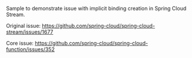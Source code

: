 Sample to demonstrate issue with implicit binding creation in Spring Cloud Stream.

Original issue: https://github.com/spring-cloud/spring-cloud-stream/issues/1677

Core issue: https://github.com/spring-cloud/spring-cloud-function/issues/352
